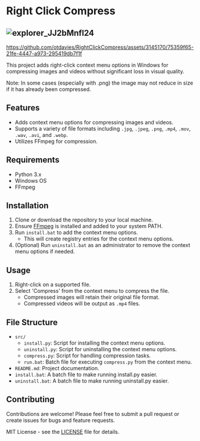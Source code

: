 # Right Click Compress
![explorer_JJ2bMnfl24](https://github.com/otdavies/RightClickCompress/assets/3145170/7a55ed7d-e930-414d-9b7b-0acab83c6520)
-----

https://github.com/otdavies/RightClickCompress/assets/3145170/75359f65-21fe-4447-a973-295419db7f1f


This project adds right-click context menu options in Windows for compressing images and videos without significant loss in visual quality. 

Note: In some cases (especially with .png) the image may not reduce in size if it has already been compressed.

## Features

- Adds context menu options for compressing images and videos.
- Supports a variety of file formats including `.jpg`, `.jpeg`, `.png`, `.mp4`, `.mov`, `.wav`, `.avi`, and `.webp`.
- Utilizes FFmpeg for compression.

## Requirements

- Python 3.x
- Windows OS
- FFmpeg

## Installation

1. Clone or download the repository to your local machine.
2. Ensure [FFmpeg](FFMPEG.md) is installed and added to your system PATH.
3. Run `install.bat` to add the context menu options.
   - This will create registry entries for the context menu options.
4. (Optional) Run `uninstall.bat` as an administrator to remove the context menu options if needed.

## Usage

1. Right-click on a supported file.
2. Select 'Compress' from the context menu to compress the file.
   - Compressed images will retain their original file format.
   - Compressed videos will be output as `.mp4` files.

## File Structure

- `src/`
  - `install.py`: Script for installing the context menu options.
  - `uninstall.py`: Script for uninstalling the context menu options.
  - `compress.py`: Script for handling compression tasks.
  - `run.bat`: Batch file for executing `compress.py` from the context menu.
- `README.md`: Project documentation.
- `install.bat`: A batch file to make running install.py easier.
- `uninstall.bat`: A batch file to make running uninstall.py easier.

## Contributing

Contributions are welcome! Please feel free to submit a pull request or create issues for bugs and feature requests.


MIT License - see the [LICENSE](LICENSE) file for details.

